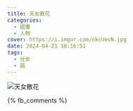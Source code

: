 ```yaml
---
title: 天女散花
categories:
  - 國畫
  - 人物
cover: https://i.imgur.com/nkcUevN.jpg
date: 2024-04-21 18:16:51
tags:
  - 仕女
  - 圓
---
```


![天女散花](https://i.imgur.com/nkcUevN.jpg)

{% fb_comments %}
